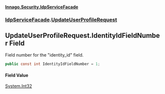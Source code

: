 #### [Innago\.Security\.IdpServiceFacade](../../index.md 'index')
### [IdpServiceFacade](../index.md 'IdpServiceFacade').[UpdateUserProfileRequest](index.md 'IdpServiceFacade\.UpdateUserProfileRequest')

## UpdateUserProfileRequest\.IdentityIdFieldNumber Field

Field number for the "identity\_id" field\.

```csharp
public const int IdentityIdFieldNumber = 1;
```

#### Field Value
[System\.Int32](https://learn.microsoft.com/en-us/dotnet/api/system.int32 'System\.Int32')